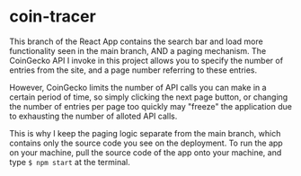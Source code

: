 # coin-tracer


This branch of the React App contains the search bar and load more functionality seen in the main branch, AND a paging mechanism. The CoinGecko API I invoke in this project 
allows you to specify the number of entries from the site, and a page number referring to these entries. 

However, CoinGecko limits the number of API calls you can make in a certain period of time, so simply clicking the next page button, or changing the number of entries per page too quickly may "freeze" the application due to exhausting the number of alloted API calls. 

This is why I keep the paging logic separate from the main branch, which contains only the source code you see on the deployment. 
To run the app on your machine, pull the source code of the app onto your machine, and type 
```$ npm start```
at the terminal. 
